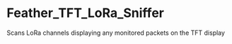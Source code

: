 # Feather_TFT_LoRa_Sniffer
Scans LoRa channels displaying any monitored packets on the TFT display

<more to come>

